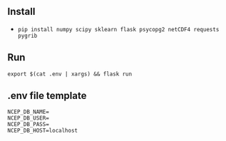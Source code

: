 ## Install

- `pip install numpy scipy sklearn flask psycopg2 netCDF4 requests pygrib`

## Run

`export $(cat .env | xargs) && flask run`

## .env file template
```
NCEP_DB_NAME=
NCEP_DB_USER=
NCEP_DB_PASS=
NCEP_DB_HOST=localhost
```
